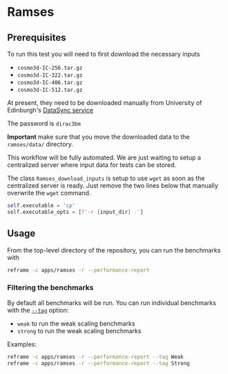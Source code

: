 # Ramses

## Prerequisites

To run this test you will need to first download the necessary inputs

* `cosmo3d-IC-256.tar.gz`
* `cosmo3d-IC-322.tar.gz`
* `cosmo3d-IC-406.tar.gz`
* `cosmo3d-IC-512.tar.gz`

At present, they need to be downloaded manually from University of Edinburgh's [DataSync
service](https://datasync.ed.ac.uk/index.php/s/ju6knXo5TVchspd)

The password is `dirac3bm`

**Important** make sure that you move the downloaded data to the `ramses/data/` directory.

This workflow will be fully automated. We are just waiting to setup a centralized server where input data for tests can be
stored.

The class `Ramses_download_inputs` is setup to use `wget` as soon as the centralized server is ready. Just remove the two lines
below that manually overwrite the `wget` command.

```python
self.executable = 'cp'
self.executable_opts = [f'-r {input_dir} .']
```

## Usage

From the top-level directory of the repository, you can run the benchmarks with

```sh
reframe -c apps/ramses -r --performance-report
```

### Filtering the benchmarks

By default all benchmarks will be run. You can run individual benchmarks with the
[`--tag`](https://reframe-hpc.readthedocs.io/en/stable/manpage.html#cmdoption-0) option:

* `weak` to run the weak scaling benchmarks
* `strong` to run the weak scaling benchmarks

Examples:

```sh
reframe -c apps/ramses -r --performance-report --tag Weak
reframe -c apps/ramses -r --performance-report --tag Strong
```
